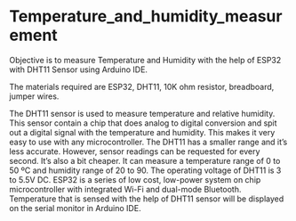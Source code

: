 # Temperature_and_humidity_measurement
 
Objective is to measure Temperature and Humidity with the help of ESP32 with DHT11 Sensor using Arduino IDE.

The materials required are ESP32, DHT11, 10K ohm resistor, breadboard, jumper wires.

The DHT11 sensor is used to measure temperature and relative humidity. This sensor contain a chip that does analog to digital conversion and spit out a digital signal with the temperature and humidity. This makes it very easy to use with any microcontroller. The DHT11 has a smaller range and it’s less accurate. However, sensor readings can be requested for every second. It’s also a bit cheaper. It can measure a temperature range of 0 to 50 ºC and humidity range of 20 to 90. The operating voltage of DHT11 is 3 to 5.5V DC. 
ESP32 is a series of low cost, low-power system on chip microcontroller with integrated Wi-Fi and dual-mode Bluetooth.
Temperature that is sensed with the help of DHT11 sensor will be displayed on the serial monitor in Arduino IDE. 
